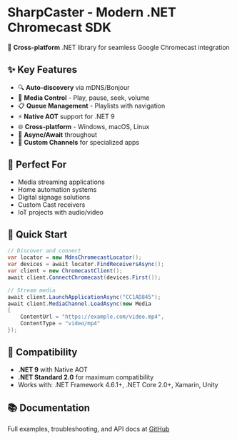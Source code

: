 # SharpCaster - Modern .NET Chromecast SDK

🚀 **Cross-platform** .NET library for seamless Google Chromecast integration

## ✨ Key Features

- 🔍 **Auto-discovery** via mDNS/Bonjour
- 🎵 **Media Control** - Play, pause, seek, volume
- 📋 **Queue Management** - Playlists with navigation
- ⚡ **Native AOT** support for .NET 9
- 🌐 **Cross-platform** - Windows, macOS, Linux
- 🔄 **Async/Await** throughout
- 📱 **Custom Channels** for specialized apps

## 🎯 Perfect For

- Media streaming applications
- Home automation systems
- Digital signage solutions
- Custom Cast receivers
- IoT projects with audio/video

## 🚀 Quick Start

```csharp
// Discover and connect
var locator = new MdnsChromecastLocator();
var devices = await locator.FindReceiversAsync();
var client = new ChromecastClient();
await client.ConnectChromecast(devices.First());

// Stream media
await client.LaunchApplicationAsync("CC1AD845");
await client.MediaChannel.LoadAsync(new Media 
{
    ContentUrl = "https://example.com/video.mp4",
    ContentType = "video/mp4"
});
```

## 🔧 Compatibility

- **.NET 9** with Native AOT
- **.NET Standard 2.0** for maximum compatibility
- Works with: .NET Framework 4.6.1+, .NET Core 2.0+, Xamarin, Unity

## 📚 Documentation

Full examples, troubleshooting, and API docs at [GitHub](https://github.com/Tapanila/SharpCaster)